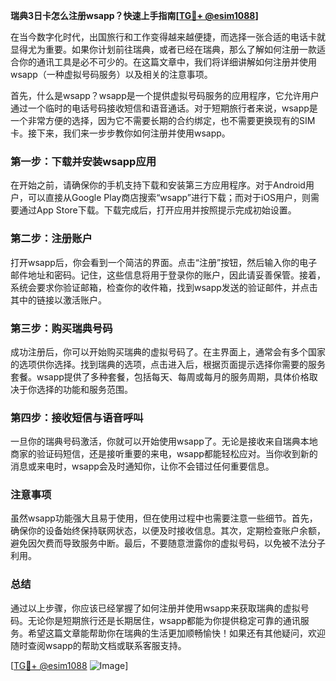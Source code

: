 **瑞典3日卡怎么注册wsapp？快速上手指南[[TG💪+ @esim1088](https://t.me/s/esim1088)]**

在当今数字化时代，出国旅行和工作变得越来越便捷，而选择一张合适的电话卡就显得尤为重要。如果你计划前往瑞典，或者已经在瑞典，那么了解如何注册一款适合你的通讯工具是必不可少的。在这篇文章中，我们将详细讲解如何注册并使用wsapp（一种虚拟号码服务）以及相关的注意事项。

首先，什么是wsapp？wsapp是一个提供虚拟号码服务的应用程序，它允许用户通过一个临时的电话号码接收短信和语音通话。对于短期旅行者来说，wsapp是一个非常方便的选择，因为它不需要长期的合约绑定，也不需要更换现有的SIM卡。接下来，我们来一步步教你如何注册并使用wsapp。

### 第一步：下载并安装wsapp应用

在开始之前，请确保你的手机支持下载和安装第三方应用程序。对于Android用户，可以直接从Google Play商店搜索“wsapp”进行下载；而对于iOS用户，则需要通过App Store下载。下载完成后，打开应用并按照提示完成初始设置。

### 第二步：注册账户

打开wsapp后，你会看到一个简洁的界面。点击“注册”按钮，然后输入你的电子邮件地址和密码。记住，这些信息将用于登录你的账户，因此请妥善保管。接着，系统会要求你验证邮箱，检查你的收件箱，找到wsapp发送的验证邮件，并点击其中的链接以激活账户。

### 第三步：购买瑞典号码

成功注册后，你可以开始购买瑞典的虚拟号码了。在主界面上，通常会有多个国家的选项供你选择。找到瑞典的选项，点击进入后，根据页面提示选择你需要的服务套餐。wsapp提供了多种套餐，包括每天、每周或每月的服务周期，具体价格取决于你选择的功能和服务范围。

### 第四步：接收短信与语音呼叫

一旦你的瑞典号码激活，你就可以开始使用wsapp了。无论是接收来自瑞典本地商家的验证码短信，还是接听重要的来电，wsapp都能轻松应对。当你收到新的消息或来电时，wsapp会及时通知你，让你不会错过任何重要信息。

### 注意事项

虽然wsapp功能强大且易于使用，但在使用过程中也需要注意一些细节。首先，确保你的设备始终保持联网状态，以便及时接收信息。其次，定期检查账户余额，避免因欠费而导致服务中断。最后，不要随意泄露你的虚拟号码，以免被不法分子利用。

### 总结

通过以上步骤，你应该已经掌握了如何注册并使用wsapp来获取瑞典的虚拟号码。无论你是短期旅行还是长期居住，wsapp都能为你提供稳定可靠的通讯服务。希望这篇文章能帮助你在瑞典的生活更加顺畅愉快！如果还有其他疑问，欢迎随时查阅wsapp的帮助文档或联系客服支持。

[[TG💪+ @esim1088](https://t.me/s/esim1088) ![Image](https://i.postimg.cc/4NQfJmqS/Snipaste-2025-05-13-00-14-12.png)]